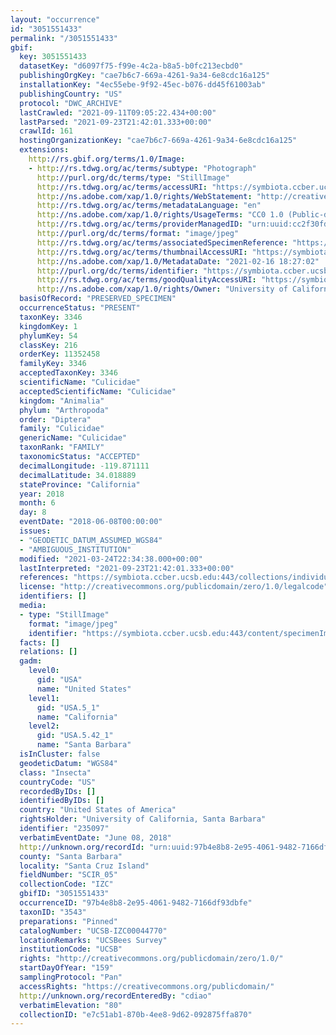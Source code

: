 ```yaml
---
layout: "occurrence"
id: "3051551433"
permalink: "/3051551433"
gbif:
  key: 3051551433
  datasetKey: "d6097f75-f99e-4c2a-b8a5-b0fc213ecbd0"
  publishingOrgKey: "cae7b6c7-669a-4261-9a34-6e8cdc16a125"
  installationKey: "4ec55ebe-9f92-45ec-b076-dd45f61003ab"
  publishingCountry: "US"
  protocol: "DWC_ARCHIVE"
  lastCrawled: "2021-09-11T09:05:22.434+00:00"
  lastParsed: "2021-09-23T21:42:01.333+00:00"
  crawlId: 161
  hostingOrganizationKey: "cae7b6c7-669a-4261-9a34-6e8cdc16a125"
  extensions:
    http://rs.gbif.org/terms/1.0/Image:
    - http://rs.tdwg.org/ac/terms/subtype: "Photograph"
      http://purl.org/dc/terms/type: "StillImage"
      http://rs.tdwg.org/ac/terms/accessURI: "https://symbiota.ccber.ucsb.edu:443/content/specimenImages/UCSB_IZC/UCSB-IZC00044/UCSB-IZC00044770_lg.jpg"
      http://ns.adobe.com/xap/1.0/rights/WebStatement: "http://creativecommons.org/publicdomain/zero/1.0/"
      http://rs.tdwg.org/ac/terms/metadataLanguage: "en"
      http://ns.adobe.com/xap/1.0/rights/UsageTerms: "CC0 1.0 (Public-domain)"
      http://rs.tdwg.org/ac/terms/providerManagedID: "urn:uuid:cc2f30fd-098c-4bb7-ba45-bd336201dcd4"
      http://purl.org/dc/terms/format: "image/jpeg"
      http://rs.tdwg.org/ac/terms/associatedSpecimenReference: "https://symbiota.ccber.ucsb.edu:443/collections/individual/index.php?occid=235097"
      http://rs.tdwg.org/ac/terms/thumbnailAccessURI: "https://symbiota.ccber.ucsb.edu:443/content/specimenImages/UCSB_IZC/UCSB-IZC00044/UCSB-IZC00044770_tn.jpg"
      http://ns.adobe.com/xap/1.0/MetadataDate: "2021-02-16 18:27:02"
      http://purl.org/dc/terms/identifier: "https://symbiota.ccber.ucsb.edu:443/content/specimenImages/UCSB_IZC/UCSB-IZC00044/UCSB-IZC00044770_lg.jpg"
      http://rs.tdwg.org/ac/terms/goodQualityAccessURI: "https://symbiota.ccber.ucsb.edu:443/content/specimenImages/UCSB_IZC/UCSB-IZC00044/UCSB-IZC00044770.jpg"
      http://ns.adobe.com/xap/1.0/rights/Owner: "University of California, Santa Barbara"
  basisOfRecord: "PRESERVED_SPECIMEN"
  occurrenceStatus: "PRESENT"
  taxonKey: 3346
  kingdomKey: 1
  phylumKey: 54
  classKey: 216
  orderKey: 11352458
  familyKey: 3346
  acceptedTaxonKey: 3346
  scientificName: "Culicidae"
  acceptedScientificName: "Culicidae"
  kingdom: "Animalia"
  phylum: "Arthropoda"
  order: "Diptera"
  family: "Culicidae"
  genericName: "Culicidae"
  taxonRank: "FAMILY"
  taxonomicStatus: "ACCEPTED"
  decimalLongitude: -119.871111
  decimalLatitude: 34.018889
  stateProvince: "California"
  year: 2018
  month: 6
  day: 8
  eventDate: "2018-06-08T00:00:00"
  issues:
  - "GEODETIC_DATUM_ASSUMED_WGS84"
  - "AMBIGUOUS_INSTITUTION"
  modified: "2021-03-24T22:34:38.000+00:00"
  lastInterpreted: "2021-09-23T21:42:01.333+00:00"
  references: "https://symbiota.ccber.ucsb.edu:443/collections/individual/index.php?occid=235097"
  license: "http://creativecommons.org/publicdomain/zero/1.0/legalcode"
  identifiers: []
  media:
  - type: "StillImage"
    format: "image/jpeg"
    identifier: "https://symbiota.ccber.ucsb.edu:443/content/specimenImages/UCSB_IZC/UCSB-IZC00044/UCSB-IZC00044770_lg.jpg"
  facts: []
  relations: []
  gadm:
    level0:
      gid: "USA"
      name: "United States"
    level1:
      gid: "USA.5_1"
      name: "California"
    level2:
      gid: "USA.5.42_1"
      name: "Santa Barbara"
  isInCluster: false
  geodeticDatum: "WGS84"
  class: "Insecta"
  countryCode: "US"
  recordedByIDs: []
  identifiedByIDs: []
  country: "United States of America"
  rightsHolder: "University of California, Santa Barbara"
  identifier: "235097"
  verbatimEventDate: "June 08, 2018"
  http://unknown.org/recordId: "urn:uuid:97b4e8b8-2e95-4061-9482-7166df93dbfe"
  county: "Santa Barbara"
  locality: "Santa Cruz Island"
  fieldNumber: "SCIR_05"
  collectionCode: "IZC"
  gbifID: "3051551433"
  occurrenceID: "97b4e8b8-2e95-4061-9482-7166df93dbfe"
  taxonID: "3543"
  preparations: "Pinned"
  catalogNumber: "UCSB-IZC00044770"
  locationRemarks: "UCSBees Survey"
  institutionCode: "UCSB"
  rights: "http://creativecommons.org/publicdomain/zero/1.0/"
  startDayOfYear: "159"
  samplingProtocol: "Pan"
  accessRights: "https://creativecommons.org/publicdomain/"
  http://unknown.org/recordEnteredBy: "cdiao"
  verbatimElevation: "80"
  collectionID: "e7c51ab1-870b-4ee8-9d62-092875ffa870"
---
```

